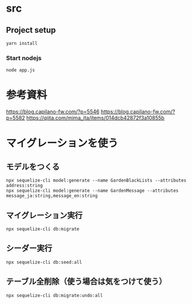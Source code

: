 # src

## Project setup
```
yarn install
```

### Start nodejs
```
node app.js
```

# 参考資料
https://blog.capilano-fw.com/?p=5546
https://blog.capilano-fw.com/?p=5582
https://qiita.com/mima_ita/items/014dcb42872f3a10855b

# マイグレーションを使う

## モデルをつくる

```
npx sequelize-cli model:generate --name GardenBlackLists --attributes address:string
npx sequelize-cli model:generate --name GardenMessage --attributes message_ja:string,message_en:string

```

## マイグレーション実行

```
npx sequelize-cli db:migrate
```

## シーダー実行

```
npx sequelize-cli db:seed:all
```

## テーブル全削除（使う場合は気をつけて使う）

```
npx sequelize-cli db:migrate:undo:all
```